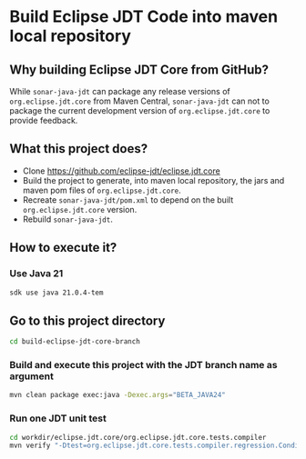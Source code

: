 # Build Eclipse JDT Code into maven local repository

## Why building Eclipse JDT Core from GitHub?

While `sonar-java-jdt` can package any release versions of `org.eclipse.jdt.core` from Maven Central,
`sonar-java-jdt` can not to package the current development version of `org.eclipse.jdt.core` to provide feedback.

## What this project does?

* Clone https://github.com/eclipse-jdt/eclipse.jdt.core
* Build the project to generate, into maven local repository, the jars and maven pom files of `org.eclipse.jdt.core`.
* Recreate `sonar-java-jdt/pom.xml` to depend on the built `org.eclipse.jdt.core` version.
* Rebuild `sonar-java-jdt`.

## How to execute it?

### Use Java 21
```bash
sdk use java 21.0.4-tem
```

## Go to this project directory
```bash
cd build-eclipse-jdt-core-branch
```

### Build and execute this project with the JDT branch name as argument
```bash
mvn clean package exec:java -Dexec.args="BETA_JAVA24"
```

### Run one JDT unit test
```bash
cd workdir/eclipse.jdt.core/org.eclipse.jdt.core.tests.compiler
mvn verify "-Dtest=org.eclipse.jdt.core.tests.compiler.regression.ConditionalExpressionTest" -Dtycho.surefire.argLine="-Dcompliance=21" --batch-mode
```
